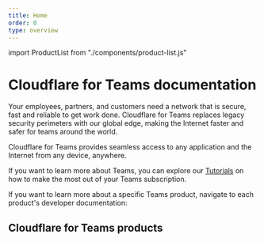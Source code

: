 ```yaml
---
title: Home
order: 0
type: overview
---
```


import ProductList from "./components/product-list.js"

<ContentColumn>

# Cloudflare for Teams documentation

Your employees, partners, and customers need a network that is secure, fast and reliable to get work done. Cloudflare for Teams replaces legacy security perimeters with our global edge, making the Internet faster and safer for teams around the world.

Cloudflare for Teams provides seamless access to any application and the Internet from any device, anywhere.

If you want to learn more about Teams, you can explore our [Tutorials](/tutorials) on how to make the most out of your Teams subscription.

If you want to learn more about a specific Teams product, navigate to each product's developer documentation:

## Cloudflare for Teams products

<ProductList/>

</ContentColumn>
